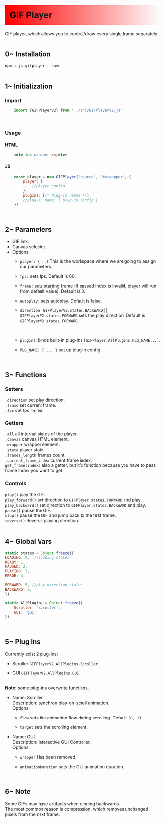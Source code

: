 <h1 style="background-image: linear-gradient(90deg, rgba(255, 0, 0, 1), rgba(0, 0, 0, 0)); padding: 15px"> 
      <span style="color: black;">G</span>IF
      <span style="color: black;">P</span>layer 
</h1>

GIF player, which allows you to control/draw every single frame separately.<br/><br/>

<h2>0~ Installation</h2>

`npm i js-gifplayer --save`<br><br>


<h2>1~ Initialization</h2>

<h3>Import</h3>

``` js
    import {GIFPlayerV2} from "../src/GIFPlayerV2.js"
```

<br>
<h3>Usage</h3>

<h4>HTML</h4>

``` html
    <div id="wrapper"></div>
```

<h4>JS</h4>

``` js
    const player = new GIFPlayer('source', '#wrappper', {
        player: {
            //player config
        },
        plugins: [/* Plug-in names */],
        //plug-in name: { plug-in config }
    })
```

<br>
<h2>2~ Parameters</h2>

<ul>
<li>GIF link.</li>
<li>Canvas selector.</li>
<li>Options:<br>

<ul>
<li>

`player: {...}` This is the workspace where we are going to assign our parameters.
</li>
<li>

`fps:` sets fps. Default is 60.
</li>
<li>

`frame:` sets starting frame (if passed index is invalid, player will run from default value). Default is 0.
</li>
<li>

`autoplay:` sets autoplay. Default is false.
</li>
<li>

`direction:` `GIFPlayerV2.states.BACKWARD` || `GIFPlayerV2.states.FORWARD` sets the play direction. Default is `GIFPlayerV2.states.FORWARD`.
</li><br>
<li>

`plugins`: binds built-in plug-ins `[GIFPlayer.AllPlugins.PLG_NAME...]`.
</li>
<li>

`PLG_NAME: { ... }` set up plug in config.
</li>
</ul>

</li>
</ul>
<br>

<h2>3~ Functions</h2>

<h3>Setters</h3>

`.direction`  set play direction.<br/>
`.frame` set current frame.<br/>
`.fps` set fps limiter.<br> 

<h3>Getters</h3>

`.all` all internal states of the player.  
`.canvas` canvas HTML element.  
`.wrapper` wrapper element.  
`.state` player state.  
`.frames_length` frames count.  
`.current_frame_index` current frame index.  
`get_frame(index)` also a getter, but it's function because you have to pass frame index you want to get.

<h3>Controls</h3>

`play()` play the GIF.<br/>
`play_forward()` set direction to `GIFPlayer.states.FORWARD` and play.<br/>
`play_backward()` set direction to `GIFPlayer.states.BACKWARD` and play.<br/>
`pause()` pause the GIF.<br/>
`stop()` pause the GIF and jump back to the first frame.<br/>
`reverse()` Reverse playing direction.<br/><br/>

<h2>4~ Global Vars</h2>

```javascript
static states = Object.freeze({
LOADING: 0,  //loading states
READY: 1,
PAUSED: 2,
PLAYING: 3,
ERROR: 4,

FORWARD: 5, //play direction states
BACKWARD: 6,
})
```

```javascript
static AllPlugins = Object.freeze({
    Scroller: 'scroller',
    GUI: 'gui'
})
```
<br>

<h2>5~ Plug Ins</h2>
Currently exist 2 plug-ins:
<ul>
<li>

Scroller `GIFPlayerV2.AllPlugins.Scroller`
</li>
<li>

GUI `GIFPlayerV2.AllPlugins.GUI`
</li>
</ul>
<br>
<strong>Note:</strong> some plug-ins overwrite functions.
<ul>
<li>
Name: Scroller.<br>
Description: synchron play-on-scroll animation.<br>
Options:
<ul>
<li>

`flow` sets the animation flow during scrolling. Default `[0, 1]`.
</li>
<li>

`target` sets the scrolling element.
</li>
</ul>
</li>
<li>
Name: GUI.<br>
Description: Interactive GUI Controller.<br>
Options:
<ul>
<li>

`wrapper` Has been removed.
</li>
<li>

`animationDuration` sets the GUI animation duration.
</li>
</ul>
</li>
</ul>
<br>

<h2>6~ Note</h2>
<p>
Some GIFs may have artifacts when running backwards.<br>
The most common reason is compression, which removes unchanged pixels from the next frame.
</p>
